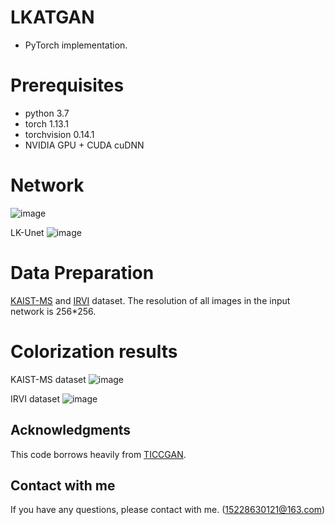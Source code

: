 # LKATGAN
- PyTorch implementation.

# Prerequisites
- python 3.7
- torch 1.13.1
- torchvision 0.14.1
- NVIDIA GPU + CUDA cuDNN

# Network
![image](image/network.jpg)

LK-Unet
![image](image/LK-Unet.jpg)

# Data Preparation
[KAIST-MS](https://github.com/SoonminHwang/rgbt-ped-detection/blob/master/data/README.md) and [IRVI](https://pan.baidu.com/s/1og7bcuVDModuBJhEQXWPxg?pwd=IRVI) dataset. 
The resolution of all images in the input network is 256*256.



# Colorization results
KAIST-MS dataset
![image](image/Experiments.jpg)

IRVI dataset
![image](image/Experiments2.jpg)

## Acknowledgments
This code borrows heavily from [TICCGAN](https://github.com/Kuangxd/TICCGAN).

## Contact with me
If you have any questions, please contact with me. (15228630121@163.com)
